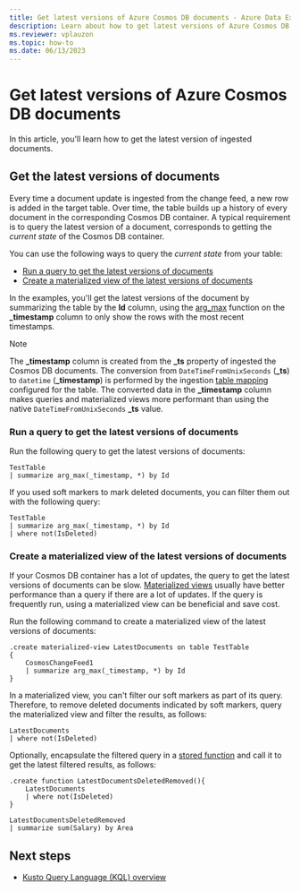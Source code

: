 ```yaml
---
title: Get latest versions of Azure Cosmos DB documents - Azure Data Explorer
description: Learn about how to get latest versions of Azure Cosmos DB documents in Azure Data Explorer.
ms.reviewer: vplauzon
ms.topic: how-to
ms.date: 06/13/2023
---
```


# Get latest versions of Azure Cosmos DB documents

In this article, you'll learn how to get the latest version of ingested documents.

## Get the latest versions of documents

Every time a document update is ingested from the change feed, a new row is added in the target table. Over time, the table builds up a history of every document in the corresponding Cosmos DB container. A typical requirement is to query the latest version of a document, corresponds to getting the *current state* of the Cosmos DB container.

You can use the following ways to query the *current state* from your table:

- [Run a query to get the latest versions of documents](#run-a-query-to-get-the-latest-versions-of-documents)
- [Create a materialized view of the latest versions of documents](#create-a-materialized-view-of-the-latest-versions-of-documents)

In the examples, you'll get the latest versions of the document by summarizing the table by the **Id** column, using the [arg_max](kusto/query/arg-max-aggfunction.md) function on the **_timestamp** column to only show the rows with the most recent timestamps.

> [!NOTE]
> The **_timestamp** column is created from the **_ts** property of ingested the Cosmos DB documents. The conversion from `DateTimeFromUnixSeconds` (**_ts**) to `datetime` (**_timestamp**) is performed by the ingestion  [table mapping](ingest-data-cosmos-db-connection.md#step-1-choose-an-azure-data-explorer-table-and-configure-its-table-mapping) configured for the table. The converted data in the **_timestamp** column makes queries and materialized views more performant than using the native `DateTimeFromUnixSeconds` **_ts** value.

### Run a query to get the latest versions of documents

Run the following query to get the latest versions of documents:

```kusto
TestTable
| summarize arg_max(_timestamp, *) by Id
```

If you used soft markers to mark deleted documents, you can filter them out with the following query:

```kusto
TestTable
| summarize arg_max(_timestamp, *) by Id
| where not(IsDeleted)
```

### Create a materialized view of the latest versions of documents

If your Cosmos DB container has a lot of updates, the query to get the latest versions of documents can be slow. [Materialized views](kusto/management/materialized-views/materialized-view-overview.md) usually have better performance than a query if there are a lot of updates. If the query is frequently run, using a materialized view can be beneficial and save cost.

Run the following command to create a materialized view of the latest versions of documents:

```kusto
.create materialized-view LatestDocuments on table TestTable
{
    CosmosChangeFeed1
    | summarize arg_max(_timestamp, *) by Id
}
```

In a materialized view, you can't filter our soft markers as part of its query. Therefore, to remove deleted documents indicated by soft markers, query the materialized view and filter the results, as follows:

```kusto
LatestDocuments
| where not(IsDeleted)
```

Optionally, encapsulate the filtered query in a [stored function](kusto/query/schema-entities/stored-functions.md) and call it to get the latest filtered results, as follows:

```kusto
.create function LatestDocumentsDeletedRemoved(){
    LatestDocuments
    | where not(IsDeleted)
}

LatestDocumentsDeletedRemoved
| summarize sum(Salary) by Area
```

## Next steps

- [Kusto Query Language (KQL) overview](kusto/query/index.md)
